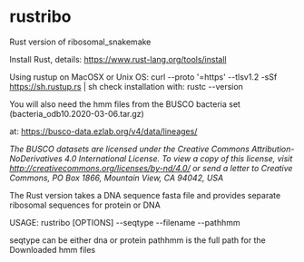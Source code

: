 # rustribo
Rust version of ribosomal_snakemake

Install Rust, details: https://www.rust-lang.org/tools/install

Using rustup on MacOSX or Unix OS:
curl --proto '=https' --tlsv1.2 -sSf https://sh.rustup.rs | sh
check installation with:
rustc --version

You will also need the hmm files from the BUSCO bacteria set (bacteria_odb10.2020-03-06.tar.gz) 

at: https://busco-data.ezlab.org/v4/data/lineages/

*The BUSCO datasets are licensed under the Creative Commons Attribution-NoDerivatives 4.0 International License. To view a copy of this license, visit http://creativecommons.org/licenses/by-nd/4.0/ or send a letter to Creative Commons, PO Box 1866, Mountain View, CA 94042, USA*

The Rust version takes a DNA sequence fasta file and provides separate ribosomal sequences for protein or DNA

USAGE:
   rustribo [OPTIONS] --seqtype <SEQTYPE> --filename <FILENAME> --pathhmm <PATHHMM>
   
seqtype can be either dna or protein
pathhmm is the full path for the Downloaded hmm files

